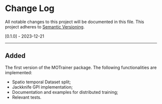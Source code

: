 # Change Log

All notable changes to this project will be documented in this file.
This project adheres to [Semantic Versioning](http://semver.org/).


[0.1.0] - 2023-12-21
********************

Added
-----

The first version of the MOTrainer package. The following functionalities are implemented:
- Spatio temporal Dataset split;
- Jackknife GPI implementation;
- Documentation and examples for distributed training;
- Relevant tests.
